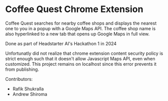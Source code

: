 # Coffee Quest Chrome Extension

Coffee Quest searches for nearby coffee shops and displays the nearest one to you in a popup with a Google Maps API. 
The coffee shop name is also hyperlinked to a new tab that opens up Google Maps in full view.

Done as part of Headstarter AI's Hackathon 1 in 2024

Unfortunatly did not realize that chrome extension content security policy is strict enough such that it doesn't allow Javascript Maps API, even when customized. This project remains on localhost since this error prevents it from publishing.

Contributors:
* Rafik Shukralla
* Andrew Shiroma
